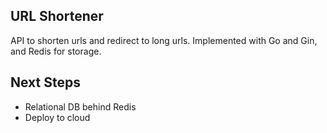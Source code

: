 ## URL Shortener

API to shorten urls and redirect to long urls. Implemented with Go and Gin, and Redis for storage. 

## Next Steps
- Relational DB behind Redis
- Deploy to cloud